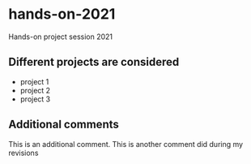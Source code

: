 # hands-on-2021
Hands-on project session 2021

## Different projects are considered

* project 1
* project 2
* project 3

## Additional comments

This is an additional comment.
This is another comment did during my revisions
